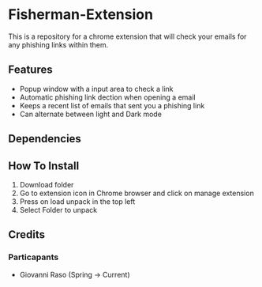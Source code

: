 # Fisherman-Extension
This is a repository for a chrome extension that will check your emails for any phishing links within them.

## Features
- Popup window with a input area to check a link
- Automatic phishing link dection when opening a email
- Keeps a recent list of emails that sent you a phishing link
- Can alternate between light and Dark mode

## Dependencies

## How To Install
1. Download folder
2. Go to extension icon in Chrome browser and click on manage extension
3. Press on load unpack in the top left
4. Select Folder to unpack

## Credits
### Particapants
- Giovanni Raso (Spring -> Current)
